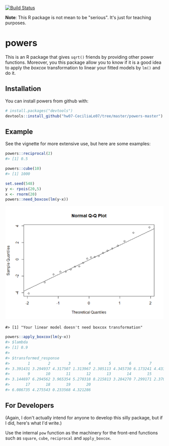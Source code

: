 
<!-- README.md is generated from README.Rmd. Please edit that file -->
[![Build Status](https://travis-ci.org/vincenzocoia/powers.svg?branch=master)](https://travis-ci.org/vincenzocoia/powers)

**Note**: This R package is not mean to be "serious". It's just for teaching purposes.

powers
======

This is an R package that gives `sqrt()` friends by providing other power functions. Moreover, you this package allow you to know if it is a good idea to apply the *boxcox* transformation to linear your fitted models by `lm()` and do it.

Installation
------------

You can install powers from github with:

``` r
# install.packages("devtools")
devtools::install_github("hw07-CeciliaLe07/tree/master/powers-master")
```

Example
-------

See the vignette for more extensive use, but here are some examples:

``` r
powers::reciprocal(2)
#> [1] 0.5
```

``` r
powers::cube(10)
#> [1] 1000
```

``` r
set.seed(548)
y <- rpois(20,5)
x <- rnorm(20)
powers::need_boxcox(lm(y~x))
```

![](README-example_III-1.png)

    #> [1] "Your linear model doesn't need boxcox transformation"

``` r
powers::apply_boxcox(lm(y~x))
#> $lambda
#> [1] 0.9
#> 
#> $transformed_response
#>        1        2        3        4        5        6        7        8 
#> 3.391431 3.294937 4.317507 1.313967 2.305113 4.345730 6.173241 4.433476 
#>        9       10       11       12       13       14       15       16 
#> 3.144697 6.294562 3.965354 5.270318 8.215813 3.284270 7.299171 2.370646 
#>       17       18       19       20 
#> 6.086735 4.275543 0.233568 4.321286
```

For Developers
--------------

(Again, I don't actually intend for anyone to develop this silly package, but if I did, here's what I'd write.)

Use the internal `pow` function as the machinery for the front-end functions such as `square`, `cube`, `reciprocal` and `apply_boxcox`.
